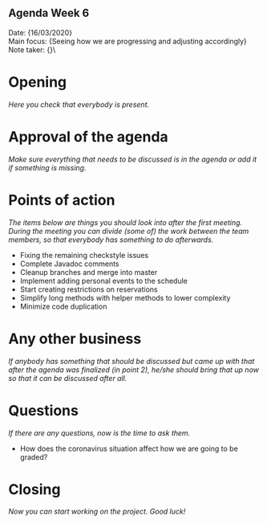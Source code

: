 ## Agenda Week 6

Date:           {16/03/2020}\
Main focus:     {Seeing how we are progressing and adjusting accordingly}\
Note taker:     {}\

# Opening
*Here you check that everybody is present.*

# Approval of the agenda
*Make sure everything that needs to be discussed is in the agenda or add it if something is missing.*

# Points of action
*The items below are things you should look into after the first meeting. During the meeting you can divide (some of) the work between the team members, so that everybody has something to do afterwards.*
- Fixing the remaining checkstyle issues
- Complete Javadoc comments
- Cleanup branches and merge into master
- Implement adding personal events to the schedule
- Start creating restrictions on reservations
- Simplify long methods with helper methods to lower complexity
- Minimize code duplication

# Any other business
*If anybody has something that should be discussed but came up with that after the agenda was finalized (in point 2), he/she should bring that up now so that it can be discussed after all.*

# Questions
*If there are any questions, now is the time to ask them.*
- How does the coronavirus situation affect how we are going to be graded?

# Closing
*Now you can start working on the project. Good luck!*
